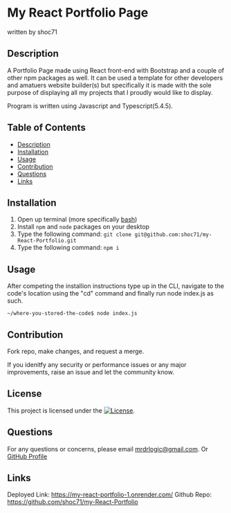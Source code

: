 # My React Portfolio Page
written by shoc71

## Description
A Portfolio Page made using React front-end with Bootstrap and a couple of other npm packages as well. It can be used a template for other developers and amatuers website builder(s) but specifically it is made with the sole purpose of displaying all my projects that I proudly would like to display.

Program is written using Javascript and Typescript(5.4.5).

## Table of Contents
- [Description](#description)
- [Installation](#installation)
- [Usage](#usage)
- [Contribution](#contribution)
- [Questions](#questions)
- [Links](#links)

## Installation
1. Open up terminal (more specifically [bash](https://www.youtube.com/watch?v=3eu67g3PTdk))
2. Install ```npm``` and ```node``` packages on your desktop
3. Type the following command: ```git clone git@github.com:shoc71/my-React-Portfolio.git```
4. Type the following command: ```npm i ``` 

## Usage
After competing the installion instructions type up in the CLI, navigate to the code's location using the "cd" command and finally run node index.js as such.

```~/where-you-stored-the-code$ node index.js```

## Contribution
Fork repo, make changes, and request a merge.

If you idenitfy any security or performance issues or any major improvements, raise an issue and let the community know.

## License
This project is licensed under the [![License](https://opensource.org/licenses/Apache-2.0)](https://opensource.org/licenses/Apache-2.0).

## Questions
For any questions or concerns, please email mrdrlogic@gmail.com. Or [GitHub Profile](https://github.com/shoc71)

## Links
Deployed Link: https://my-react-portfolio-1.onrender.com/
Github Repo: https://github.com/shoc71/my-React-Portfolio
